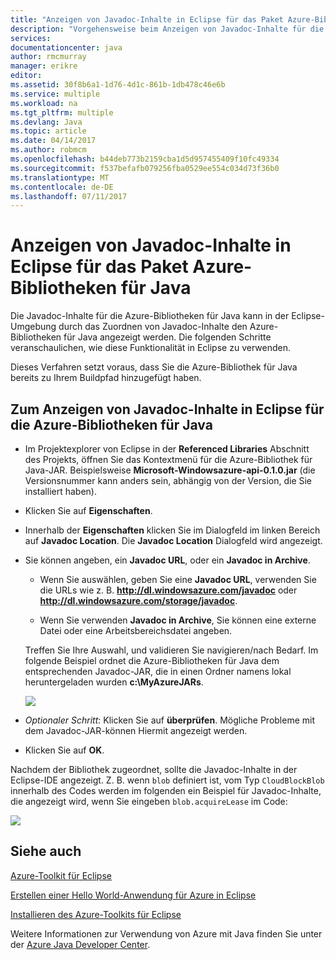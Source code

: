 ```yaml
---
title: "Anzeigen von Javadoc-Inhalte in Eclipse für das Paket Azure-Bibliotheken für Java"
description: "Vorgehensweise beim Anzeigen von Javadoc-Inhalte für die Azure-Bibliotheken in Eclipse."
services: 
documentationcenter: java
author: rmcmurray
manager: erikre
editor: 
ms.assetid: 30f8b6a1-1d76-4d1c-861b-1db478c46e6b
ms.service: multiple
ms.workload: na
ms.tgt_pltfrm: multiple
ms.devlang: Java
ms.topic: article
ms.date: 04/14/2017
ms.author: robmcm
ms.openlocfilehash: b44deb773b2159cba1d5d957455409f10fc49334
ms.sourcegitcommit: f537befafb079256fba0529ee554c034d73f36b0
ms.translationtype: MT
ms.contentlocale: de-DE
ms.lasthandoff: 07/11/2017
---
```

# <a name="displaying-javadoc-content-in-eclipse-for-the-azure-libraries-package-for-java"></a>Anzeigen von Javadoc-Inhalte in Eclipse für das Paket Azure-Bibliotheken für Java
Die Javadoc-Inhalte für die Azure-Bibliotheken für Java kann in der Eclipse-Umgebung durch das Zuordnen von Javadoc-Inhalte den Azure-Bibliotheken für Java angezeigt werden. Die folgenden Schritte veranschaulichen, wie diese Funktionalität in Eclipse zu verwenden.

Dieses Verfahren setzt voraus, dass Sie die Azure-Bibliothek für Java bereits zu Ihrem Buildpfad hinzugefügt haben.

## <a name="to-display-javadoc-content-in-eclipse-for-the-azure-libraries-for-java"></a>Zum Anzeigen von Javadoc-Inhalte in Eclipse für die Azure-Bibliotheken für Java
* Im Projektexplorer von Eclipse in der **Referenced Libraries** Abschnitt des Projekts, öffnen Sie das Kontextmenü für die Azure-Bibliothek für Java-JAR. Beispielsweise **Microsoft-Windowsazure-api-0.1.0.jar** (die Versionsnummer kann anders sein, abhängig von der Version, die Sie installiert haben).

* Klicken Sie auf **Eigenschaften**.

* Innerhalb der **Eigenschaften** klicken Sie im Dialogfeld im linken Bereich auf **Javadoc Location**. Die **Javadoc Location** Dialogfeld wird angezeigt.

* Sie können angeben, ein **Javadoc URL**, oder ein **Javadoc in Archive**.

   * Wenn Sie auswählen, geben Sie eine **Javadoc URL**, verwenden Sie die URLs wie z. B. **http://dl.windowsazure.com/javadoc** oder **http://dl.windowsazure.com/storage/javadoc**.

   * Wenn Sie verwenden **Javadoc in Archive**, Sie können eine externe Datei oder eine Arbeitsbereichsdatei angeben.

   Treffen Sie Ihre Auswahl, und validieren Sie navigieren/nach Bedarf. Im folgende Beispiel ordnet die Azure-Bibliotheken für Java dem entsprechenden Javadoc-JAR, die in einen Ordner namens lokal heruntergeladen wurden **c:\MyAzureJARs**.

   ![][ic553487]

* *Optionaler Schritt*: Klicken Sie auf **überprüfen**. Mögliche Probleme mit dem Javadoc-JAR-können Hiermit angezeigt werden.

* Klicken Sie auf **OK**.

Nachdem der Bibliothek zugeordnet, sollte die Javadoc-Inhalte in der Eclipse-IDE angezeigt. Z. B. wenn `blob` definiert ist, vom Typ `CloudBlockBlob` innerhalb des Codes werden im folgenden ein Beispiel für Javadoc-Inhalte, die angezeigt wird, wenn Sie eingeben `blob.acquireLease` im Code:

![][ic553488]

## <a name="see-also"></a>Siehe auch
[Azure-Toolkit für Eclipse][Azure Toolkit for Eclipse]

[Erstellen einer Hello World-Anwendung für Azure in Eclipse][Creating a Hello World Application for Azure in Eclipse]

[Installieren des Azure-Toolkits für Eclipse][Installing the Azure Toolkit for Eclipse] 

Weitere Informationen zur Verwendung von Azure mit Java finden Sie unter der [Azure Java Developer Center][Azure Java Developer Center].

<!-- URL List -->

[Azure Java Developer Center]: http://go.microsoft.com/fwlink/?LinkID=699547
[Azure Toolkit for Eclipse]: http://go.microsoft.com/fwlink/?LinkID=699529
[Creating a Hello World Application for Azure in Eclipse]: http://go.microsoft.com/fwlink/?LinkID=699533
[Installing the Azure Toolkit for Eclipse]: http://go.microsoft.com/fwlink/?LinkId=699546

<!-- IMG List -->

[ic553487]: ./media/azure-toolkit-for-eclipse-displaying-javadoc-content-for-azure-libraries/ic553487.png
[ic553488]: ./media/azure-toolkit-for-eclipse-displaying-javadoc-content-for-azure-libraries/ic553488.png

<!-- Legacy MSDN URL = https://msdn.microsoft.com/library/azure/hh698319.aspx -->
